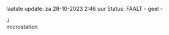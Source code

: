 laatste update: 
za 28-10-2023  2:46   uur 
Status: FAALT - geel - 
<div class="service R">J</div><div class="service Y">microstation</div>